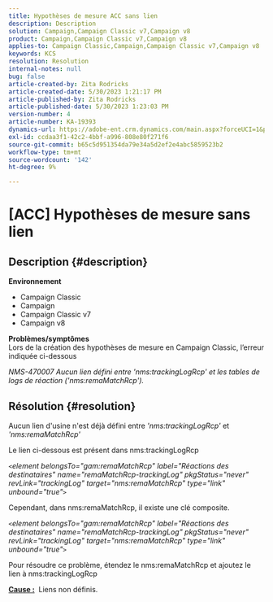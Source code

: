 ```yaml
---
title: Hypothèses de mesure ACC sans lien
description: Description
solution: Campaign,Campaign Classic v7,Campaign v8
product: Campaign,Campaign Classic v7,Campaign v8
applies-to: Campaign Classic,Campaign,Campaign Classic v7,Campaign v8
keywords: KCS
resolution: Resolution
internal-notes: null
bug: false
article-created-by: Zita Rodricks
article-created-date: 5/30/2023 1:21:17 PM
article-published-by: Zita Rodricks
article-published-date: 5/30/2023 1:23:03 PM
version-number: 4
article-number: KA-19393
dynamics-url: https://adobe-ent.crm.dynamics.com/main.aspx?forceUCI=1&pagetype=entityrecord&etn=knowledgearticle&id=17b060d9-ecfe-ed11-8f6e-6045bd0063aa
exl-id: ccdaa3f1-42c2-4bbf-a996-808e80f271f6
source-git-commit: b65c5d951354da79e34a5d2ef2e4abc5859523b2
workflow-type: tm+mt
source-wordcount: '142'
ht-degree: 9%

---
```


# [ACC] Hypothèses de mesure sans lien

## Description {#description}

<b>Environnement</b>
- Campaign Classic
- Campaign
- Campaign Classic v7
- Campaign v8

<b>Problèmes/symptômes</b><br>Lors de la création des hypothèses de mesure en Campaign Classic, l’erreur indiquée ci-dessous

*NMS-470007 Aucun lien défini entre &#39;nms:trackingLogRcp&#39; et les tables de logs de réaction (&#39;nms:remaMatchRcp&#39;).*

## Résolution {#resolution}


Aucun lien d&#39;usine n&#39;est déjà défini entre *&#39;nms:trackingLogRcp&#39;* et *&#39;nms:remaMatchRcp&#39;*

Le lien ci-dessous est présent dans nms:trackingLogRcp

*`<`element belongsTo=&quot;gam:remaMatchRcp&quot; label=&quot;Réactions des destinataires&quot; name=&quot;remaMatchRcp-trackingLog&quot; pkgStatus=&quot;never&quot; revLink=&quot;trackingLog&quot; target=&quot;nms:remaMatchRcp&quot; type=&quot;link&quot; unbound=&quot;true&quot;`>`*

Cependant, dans nms:remaMatchRcp, il existe une clé composite.

*`<`element belongsTo=&quot;gam:remaMatchRcp&quot; label=&quot;Réactions des destinataires&quot; name=&quot;remaMatchRcp-trackingLog&quot; pkgStatus=&quot;never&quot; revLink=&quot;trackingLog&quot; target=&quot;nms:remaMatchRcp&quot; type=&quot;link&quot; unbound=&quot;true&quot;`>`*

Pour résoudre ce problème, étendez le nms:remaMatchRcp et ajoutez le lien à nms:trackingLogRcp



<b><u>Cause :</u></b>  Liens non définis.
